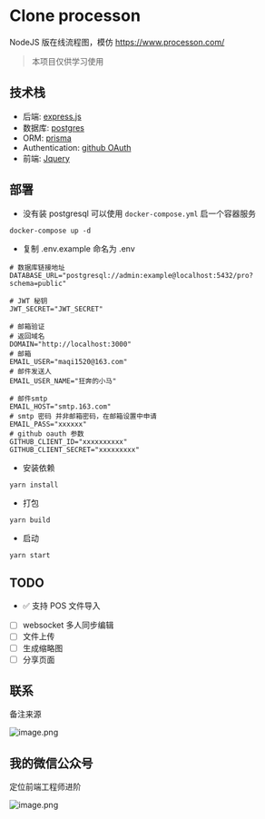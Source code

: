 # Clone processon

NodeJS 版在线流程图，模仿 https://www.processon.com/

> 本项目仅供学习使用

## 技术栈

- 后端: [express.js](https://expressjs.com/)
- 数据库: [postgres](http://www.postgres.cn/docs/12/)
- ORM: [prisma](https://prisma.io/)
- Authentication: [github OAuth](https://docs.github.com/en/developers/apps/building-oauth-apps/authorizing-oauth-apps)
- 前端: [Jquery](https://jquery.com/)

## 部署

- 没有装 postgresql 可以使用 `docker-compose.yml` 启一个容器服务

```
docker-compose up -d
```

- 复制 .env.example 命名为 .env

```
# 数据库链接地址
DATABASE_URL="postgresql://admin:example@localhost:5432/pro?schema=public"

# JWT 秘钥
JWT_SECRET="JWT_SECRET"

# 邮箱验证
# 返回域名
DOMAIN="http://localhost:3000"
# 邮箱
EMAIL_USER="maqi1520@163.com"
# 邮件发送人
EMAIL_USER_NAME="狂奔的小马"

# 邮件smtp
EMAIL_HOST="smtp.163.com"
# smtp 密码 并非邮箱密码，在邮箱设置中申请
EMAIL_PASS="xxxxxx"
# github oauth 参数
GITHUB_CLIENT_ID="xxxxxxxxxx"
GITHUB_CLIENT_SECRET="xxxxxxxxx"
```

- 安装依赖

```
yarn install
```

- 打包

```
yarn build
```

- 启动

```
yarn start
```

## TODO

- ✅ 支持 POS 文件导入
- [ ] websocket 多人同步编辑
- [ ] 文件上传
- [ ] 生成缩略图
- [ ] 分享页面

## 联系

备注来源

![image.png](https://p1-juejin.byteimg.com/tos-cn-i-k3u1fbpfcp/5a856f92420f485cba31fe5a8ee01511~tplv-k3u1fbpfcp-watermark.image?)

## 我的微信公众号

定位前端工程师进阶

![image.png](https://p1-juejin.byteimg.com/tos-cn-i-k3u1fbpfcp/f1484497c4f647cc87aeb5f746f220de~tplv-k3u1fbpfcp-watermark.image?)
